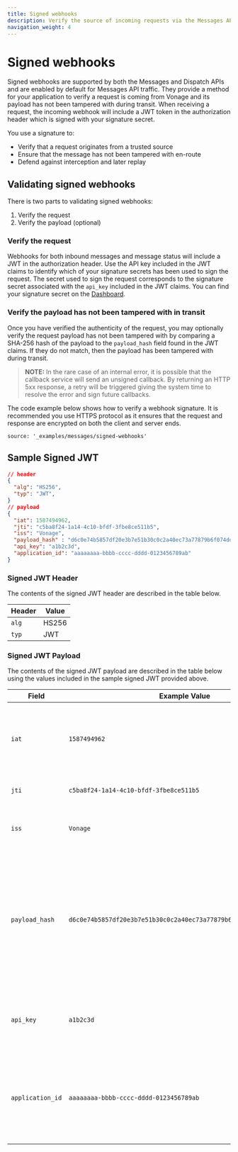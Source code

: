 ```yaml
---
title: Signed webhooks
description: Verify the source of incoming requests via the Messages API.
navigation_weight: 4
---
```


# Signed webhooks

Signed webhooks are supported by both the Messages and Dispatch APIs and are enabled by default for Messages API traffic. They provide a method for your application to verify a request is coming from Vonage and its payload has not been tampered with during transit. When receiving a request, the incoming webhook will include a JWT token in the authorization header which is signed with your signature secret.

You use a signature to:

* Verify that a request originates from a trusted source
* Ensure that the message has not been tampered with en-route
* Defend against interception and later replay

## Validating signed webhooks

There is two parts to validating signed webhooks:

1. Verify the request
2. Verify the payload (optional)

### Verify the request

Webhooks for both inbound messages and message status will include a JWT in the authorization header. Use the API key included in the JWT claims to identify which of your signature secrets has been used to sign the request. The secret used to sign the request corresponds to the signature secret associated with the `api_key` included in the JWT claims. You can find your signature secret on the [Dashboard](https://dashboard.nexmo.com/settings).

### Verify the payload has not been tampered with in transit

Once you have verified the authenticity of the request, you may optionally verify the request payload has not been tampered with by comparing a SHA-256 hash of the payload to the `payload_hash` field found in the JWT claims. If they do not match, then the payload has been tampered with during transit.

> **NOTE:** In the rare case of an internal error, it is possible that the callback service will send an unsigned callback. By returning an HTTP 5xx response, a retry will be triggered giving the system time to resolve the error and sign future callbacks.

The code example below shows how to verify a webhook signature. It is recommended you use HTTPS protocol as it ensures that the request and response are encrypted on both the client and server ends.

```code_snippets
source: '_examples/messages/signed-webhooks'
```

## Sample Signed JWT

```json
// header
{
  "alg": "HS256",
  "typ": "JWT",
}
// payload
{
  "iat": 1587494962,
  "jti": "c5ba8f24-1a14-4c10-bfdf-3fbe8ce511b5",
  "iss": "Vonage",
  "payload_hash" : "d6c0e74b5857df20e3b7e51b30c0c2a40ec73a77879b6f074ddc7a2317dd031b",
  "api_key": "a1b2c3d",
  "application_id": "aaaaaaaa-bbbb-cccc-dddd-0123456789ab"
}
```

### Signed JWT Header

The contents of the signed JWT header are described in the table below.

Header | Value
-- | --
`alg` | HS256
`typ` | JWT

### Signed JWT Payload

The contents of the signed JWT payload are described in the table below using the values included in the sample signed JWT provided above.

Field | Example Value | Description
--- | --- | ---
`iat` |  `1587494962` | The time at which the JWT was issued. Unix timestamp in SECONDS.
`jti` | `c5ba8f24-1a14-4c10-bfdf-3fbe8ce511b5` | A unique ID for the JWT.
`iss` | `Vonage` | The issuer of the JWT. This will always be 'Vonage'.
`payload_hash` | `d6c0e74b5857df20e3b7e51b30c0c2a40ec73a77879b6f074ddc7a2317dd031b` | A SHA-256 hash of the request payload. Can be compared to the request payload to ensure it has not been tampered with during transit.
`api_key` | `a1b2c3d` | The API key associated with the account that made the original request.
`application_id` | `aaaaaaaa-bbbb-cccc-dddd-0123456789ab` | (Optional) The id of the application that made the original request if an application was used.
